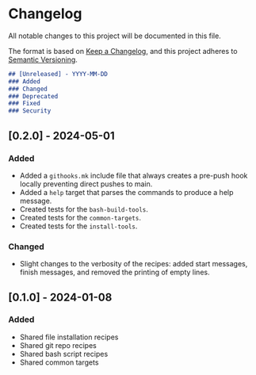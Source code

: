 # Changelog

All notable changes to this project will be documented in this file.

The format is based on [Keep a Changelog](https://keepachangelog.com/en/1.0.0/),
and this project adheres to [Semantic Versioning](https://semver.org/spec/v2.0.0.html).

```markdown
## [Unreleased] - YYYY-MM-DD
### Added
### Changed
### Deprecated
### Fixed
### Security
```

## [0.2.0] - 2024-05-01

### Added
- Added a `githooks.mk` include file that always creates a pre-push hook locally
  preventing direct pushes to main.
- Added a `help` target that parses the commands to produce a help message.
- Created tests for the `bash-build-tools`.
- Created tests for the `common-targets`.
- Created tests for the `install-tools`.
### Changed
- Slight changes to the verbosity of the recipes: added start messages, finish messages,
  and removed the printing of empty lines.


## [0.1.0] - 2024-01-08

### Added
- Shared file installation recipes
- Shared git repo recipes
- Shared bash script recipes
- Shared common targets
